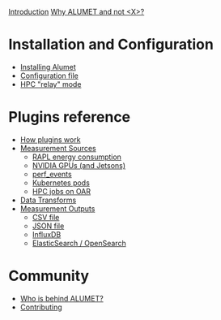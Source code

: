 [Introduction](intro.md)
[Why ALUMET and not \<X\>?](why_alumet.md)

# Installation and Configuration

- [Installing Alumet](installation/install.md)
- [Configuration file](installation/config.md)
- [HPC "relay" mode]()

# Plugins reference

- [How plugins work]()
- [Measurement Sources]()
    - [RAPL energy consumption]()
    - [NVIDIA GPUs (and Jetsons)]()
    - [perf_events]()
    - [Kubernetes pods]()
    - [HPC jobs on OAR]()
- [Data Transforms]()
- [Measurement Outputs]()
    - [CSV file]()
    - [JSON file]()
    - [InfluxDB]()
    - [ElasticSearch / OpenSearch]()

# Community

- [Who is behind ALUMET?]()
- [Contributing]()
